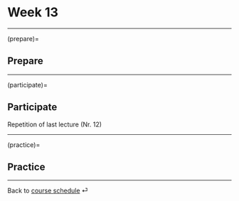 # Week 13


---

(prepare)=
## Prepare



---




(participate)=
## Participate


Repetition of last lecture (Nr. 12)





---


(practice)=
## Practice



---

Back to [course schedule](../docs/course-schedule.md) ⏎
